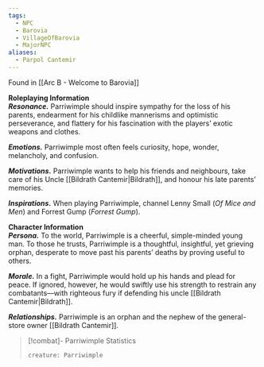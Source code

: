 ```yaml
---
tags:
  - NPC
  - Barovia
  - VillageOfBarovia
  - MajorNPC
aliases:
  - Parpol Cantemir
---
```

Found in [[Arc B - Welcome to Barovia]]

**Roleplaying Information**  
**_Resonance._** Parriwimple should inspire sympathy for the loss of his parents, endearment for his childlike mannerisms and optimistic perseverance, and flattery for his fascination with the players’ exotic weapons and clothes.

**_Emotions._** Parriwimple most often feels curiosity, hope, wonder, melancholy, and confusion.

**_Motivations._** Parriwimple wants to help his friends and neighbours, take care of his Uncle [[Bildrath Cantemir|Bildrath]], and honour his late parents’ memories.

**_Inspirations._** When playing Parriwimple, channel Lenny Small (_Of Mice and Men_) and Forrest Gump (_Forrest Gump_).

**Character Information**  
**_Persona._** To the world, Parriwimple is a cheerful, simple-minded young man. To those he trusts, Parriwimple is a thoughtful, insightful, yet grieving orphan, desperate to move past his parents’ deaths by proving useful to others.

**_Morale._** In a fight, Parriwimple would hold up his hands and plead for peace. If ignored, however, he would swiftly use his strength to restrain any combatants—with righteous fury if defending his uncle [[Bildrath Cantemir|Bildrath]].

**_Relationships._** Parriwimple is an orphan and the nephew of the general-store owner [[Bildrath Cantemir]].

> [!combat]- Parriwimple Statistics
> ```statblock
> creature: Parriwimple
> ```
